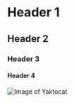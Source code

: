 # Header 1
## Header 2
### Header 3
#### Header 4
![Image of Yaktocat](https://octodex.github.com/images/yaktocat.png)
